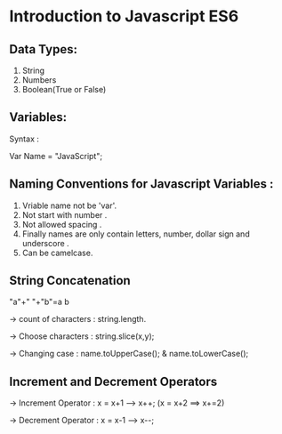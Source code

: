 # Introduction to Javascript ES6

## Data Types:

1. String
2. Numbers
3. Boolean(True or False)

## Variables:

Syntax :

Var Name = "JavaScript";

## Naming Conventions for Javascript Variables :

1. Vriable name not be 'var'.
2. Not start with number .
3. Not allowed spacing .
4. Finally names are only contain letters, number, dollar sign and underscore .
5. Can be camelcase.

## String Concatenation

"a"+" "+"b"=a b

-> count of characters : string.length.

-> Choose characters : string.slice(x,y);

-> Changing case : name.toUpperCase(); & name.toLowerCase();

## Increment and Decrement Operators

-> Increment Operator : x = x+1 --> x++; (x = x+2 ==> x+=2)

-> Decrement Operator : x = x-1 --> x--;
